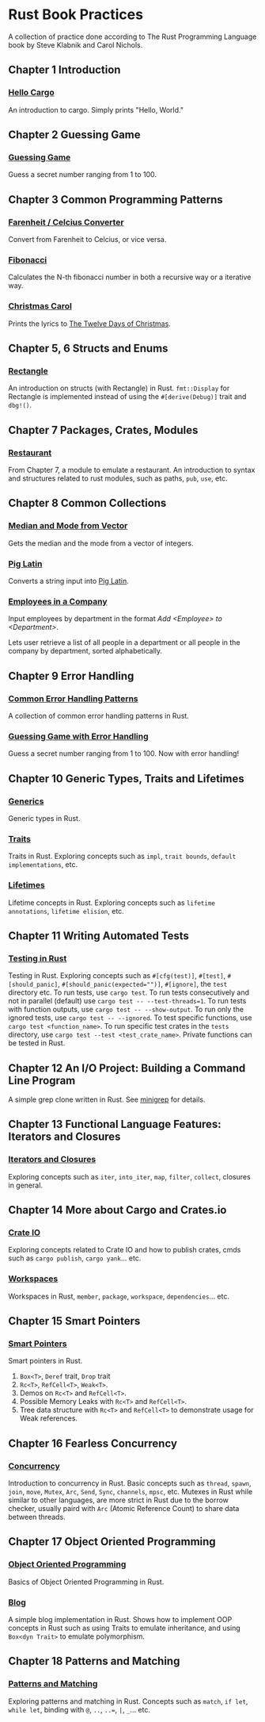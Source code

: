 # Rust Book Practices

A collection of practice done according to The Rust Programming Language book by Steve Klabnik and Carol Nichols.

## Chapter 1 Introduction

### [Hello Cargo](hello_cargo/)

An introduction to cargo. Simply prints "Hello, World."

## Chapter 2 Guessing Game

### [Guessing Game](guessing_game/)

Guess a secret number ranging from 1 to 100.

## Chapter 3 Common Programming Patterns

### [Farenheit / Celcius Converter](ftoc/)

Convert from Farenheit to Celcius, or vice versa.

### [Fibonacci](fibonacci/)

Calculates the N-th fibonacci number in both a recursive way or a iterative way.

### [Christmas Carol](christmas_carol/)

Prints the lyrics to [The Twelve Days of Christmas](https://genius.com/Christmas-songs-the-twelve-days-of-christmas-lyrics).

## Chapter 5, 6 Structs and Enums

### [Rectangle](rectangle/)

An introduction on structs (with Rectangle) in Rust. `fmt::Display` for Rectangle is implemented instead of using the `#[derive(Debug)]` trait and `dbg!()`.

## Chapter 7 Packages, Crates, Modules

### [Restaurant](restaurant/)

From Chapter 7, a module to emulate a restaurant. An introduction to syntax and structures related to rust modules, such as paths, `pub`, `use`, etc.

## Chapter 8 Common Collections

### [Median and Mode from Vector](vec_median_mode/)

Gets the median and the mode from a vector of integers.

### [Pig Latin](pig_latin/)

Converts a string input into [Pig Latin](https://en.wikipedia.org/wiki/Pig_Latin).

### [Employees in a Company](employee_names/)

Input employees by department in the format _Add \<Employee\> to \<Department\>_.

Lets user retrieve a list of all people in a department or all people in the company by department, sorted alphabetically.

## Chapter 9 Error Handling

### [Common Error Handling Patterns](error_handling/)

A collection of common error handling patterns in Rust.

### [Guessing Game with Error Handling](guessing_game/)

Guess a secret number ranging from 1 to 100. Now with error handling!

## Chapter 10 Generic Types, Traits and Lifetimes

### [Generics](generics/)

Generic types in Rust.

### [Traits](aggregator/)

Traits in Rust. Exploring concepts such as `impl`, `trait bounds`, `default implementations`, etc.

### [Lifetimes](lifetime/)

Lifetime concepts in Rust. Exploring concepts such as `lifetime annotations`, `lifetime elision`, etc.

## Chapter 11 Writing Automated Tests

### [Testing in Rust](automated_tests/)

Testing in Rust. Exploring concepts such as `#[cfg(test)]`, `#[test]`, `#[should_panic]`, `#[should_panic(expected="")]`, `#[ignore]`, the `test` directory etc.
To run tests, use `cargo test`.
To run tests consecutively and not in parallel (default) use `cargo test -- --test-threads=1`.
To run tests with function outputs, use `cargo test -- --show-output`.
To run only the ignored tests, use `cargo test -- --ignored`.
To test specific functions, use `cargo test <function_name>`.
To run specific test crates in the `tests` directory, use `cargo test --test <test_crate_name>`.
Private functions can be tested in Rust.

## Chapter 12 An I/O Project: Building a Command Line Program

A simple grep clone written in Rust. See [minigrep](https://github.com/eric141822/minigrep) for details.

## Chapter 13 Functional Language Features: Iterators and Closures

### [Iterators and Closures](iters_and_closures/)

Exploring concepts such as `iter`, `into_iter`, `map`, `filter`, `collect`, closures in general.

## Chapter 14 More about Cargo and Crates.io

### [Crate IO](crate_io/)

Exploring concepts related to Crate IO and how to publish crates, cmds such as `cargo publish`, `cargo yank`... etc.

### [Workspaces](add/)

Workspaces in Rust, `member`, `package`, `workspace`, `dependencies`... etc.

## Chapter 15 Smart Pointers

### [Smart Pointers](smart_ptrs/)

Smart pointers in Rust.

1. `Box<T>`, `Deref` trait, `Drop` trait
2. `Rc<T>`, `RefCell<T>`, `Weak<T>`.
3. Demos on `Rc<T>` and `RefCell<T>`.
4. Possible Memory Leaks with `Rc<T>` and `RefCell<T>`.
5. Tree data structure with `Rc<T>` and `RefCell<T>` to demonstrate usage for Weak references.

## Chapter 16 Fearless Concurrency

### [Concurrency](concurrency/)

Introduction to concurrency in Rust. Basic concepts such as `thread`, `spawn`, `join`, `move`, `Mutex`, `Arc`, `Send`, `Sync`, `channels`, `mpsc`, etc.
Mutexes in Rust while similar to other languages, are more strict in Rust due to the borrow checker, usually paird with `Arc` (Atomic Reference Count) to share data between threads.

## Chapter 17 Object Oriented Programming

### [Object Oriented Programming](oop/)

Basics of Object Oriented Programming in Rust.

### [Blog](blog/)

A simple blog implementation in Rust. Shows how to implement OOP concepts in Rust such as using Traits to emulate inheritance, and using `Box<dyn Trait>` to emulate polymorphism.

## Chapter 18 Patterns and Matching

### [Patterns and Matching](patterns/)

Exploring patterns and matching in Rust. Concepts such as `match`, `if let`, `while let`, binding with `@`, `..`, `..=`, `|`, `_`... etc.
